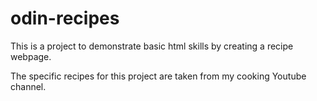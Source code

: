 # odin-recipes

This is a project to demonstrate basic html skills by creating a recipe webpage.

The specific recipes for this project are taken from my cooking Youtube channel.
